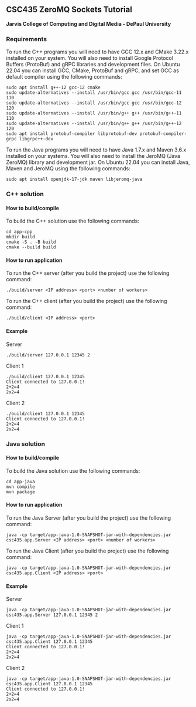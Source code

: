 ## CSC435 ZeroMQ Sockets Tutorial
**Jarvis College of Computing and Digital Media - DePaul University**

### Requirements

To run the C++ programs you will need to have GCC 12.x and CMake 3.22.x installed on your system. You will also need to install Google Protocol Buffers (ProtoBuf) and gRPC libraries and development files. On Ubuntu 22.04 you can install GCC, CMake, ProtoBuf and gRPC, and set GCC as default compiler using the following commands:

```
sudo apt install g++-12 gcc-12 cmake
sudo update-alternatives --install /usr/bin/gcc gcc /usr/bin/gcc-11 110
sudo update-alternatives --install /usr/bin/gcc gcc /usr/bin/gcc-12 120
sudo update-alternatives --install /usr/bin/g++ g++ /usr/bin/g++-11 110
sudo update-alternatives --install /usr/bin/g++ g++ /usr/bin/g++-12 120
sudo apt install protobuf-compiler libprotobuf-dev protobuf-compiler-grpc libgrpc++-dev
```

To run the Java programs you will need to have Java 1.7.x and Maven 3.6.x installed on your systems. You will also need to install the JeroMQ (Java ZeroMQ) library and development jar. On Ubuntu 22.04 you can install Java, Maven and JeroMQ using the following commands:

```
sudo apt install openjdk-17-jdk maven libjeromq-java

```

### C++ solution
#### How to build/compile

To build the C++ solution use the following commands:
```
cd app-cpp
mkdir build
cmake -S . -B build
cmake --build build
```

#### How to run application

To run the C++ server (after you build the project) use the following command:
```
./build/server <IP address> <port> <number of workers>
```

To run the C++ client (after you build the project) use the following command:
```
./build/client <IP address> <port>
```

#### Example

Server
```
./build/server 127.0.0.1 12345 2
```

Client 1
```
./build/client 127.0.0.1 12345
Client connected to 127.0.0.1!
2+2=4
2x2=4
```

Client 2
```
./build/client 127.0.0.1 12345
Client connected to 127.0.0.1!
2+2=4
2x2=4
```

### Java solution
#### How to build/compile

To build the Java solution use the following commands:
```
cd app-java
mvn compile
mvn package
```

#### How to run application

To run the Java Server (after you build the project) use the following command:
```
java -cp target/app-java-1.0-SNAPSHOT-jar-with-dependencies.jar csc435.app.Server <IP address> <port> <number of workers>
```

To run the Java Client (after you build the project) use the following command:
```
java -cp target/app-java-1.0-SNAPSHOT-jar-with-dependencies.jar csc435.app.Client <IP address> <port>
```

#### Example

Server
```
java -cp target/app-java-1.0-SNAPSHOT-jar-with-dependencies.jar csc435.app.Server 127.0.0.1 12345 2
```

Client 1
```
java -cp target/app-java-1.0-SNAPSHOT-jar-with-dependencies.jar csc435.app.Client 127.0.0.1 12345
Client connected to 127.0.0.1!
2+2=4
2x2=4
```

Client 2
```
java -cp target/app-java-1.0-SNAPSHOT-jar-with-dependencies.jar csc435.app.Client 127.0.0.1 12345
Client connected to 127.0.0.1!
2+2=4
2x2=4
```
